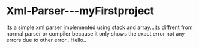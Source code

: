 # Xml-Parser---myFirstproject
Its a simple xml parser implemented using stack and array...its diffrent from normal parser or compiler because it only shows the exact error not any errors due to other error..
Hello..
